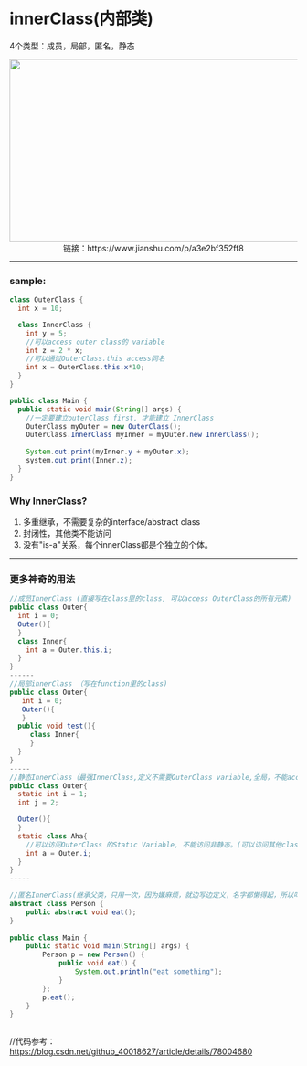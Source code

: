 # innerClass(内部类)
4个类型：成员，局部，匿名，静态
<p align="center">
  <img src="https://upload-images.jianshu.io/upload_images/1488395-794ebcfd391ce85a.png?imageMogr2/auto-orient/strip|imageView2/2/w/1200/format/webp" width="1400" height="320">
  链接：https://www.jianshu.com/p/a3e2bf352ff8
</p>


---
### sample:
```java
class OuterClass {
  int x = 10;

  class InnerClass {
    int y = 5;
    //可以access outer class的 variable
    int z = 2 * x;
    //可以通过OuterClass.this access同名
    int x = OuterClass.this.x*10;
  }
}

public class Main {
  public static void main(String[] args) {
    //一定要建立outerClass first, 才能建立 InnerClass
    OuterClass myOuter = new OuterClass();
    OuterClass.InnerClass myInner = myOuter.new InnerClass();
    
    System.out.print(myInner.y + myOuter.x);
    system.out.print(Inner.z);
  }
}
```

### Why InnerClass?
1. 多重继承，不需要复杂的interface/abstract class
2. 封闭性，其他类不能访问
3. 没有"is-a"关系，每个innerClass都是个独立的个体。

---

### 更多神奇的用法

```java
//成员InnerClass (直接写在class里的class, 可以access OuterClass的所有元素)
public class Outer{
  int i = 0;
  Outer(){
  }
  class Inner{
    int a = Outer.this.i;
  }
}
------
//局部innerClass （写在function里的class)
public class Outer{
   int i = 0;
   Outer(){
   }
  public void test(){
     class Inner{
     }
  }
}
-----
//静态InnerClass（最强InnerClass,定义不需要OuterClass variable,全局，不能access OuterClass非static)
public class Outer{
  static int i = 1;
  int j = 2;

  Outer(){
  }
  static class Aha{
    //可以访问OuterClass 的Static Variable, 不能访问非静态。(可以访问其他class的static)
    int a = Outer.i;
  }
}
-----

//匿名InnerClass(继承父类，只用一次，因为嫌麻烦，就边写边定义，名字都懒得起，所以叫匿名)
abstract class Person {
    public abstract void eat();
}
 
public class Main {
    public static void main(String[] args) {
        Person p = new Person() {
            public void eat() {
                System.out.println("eat something");
            }
        };
        p.eat();
    }
}
  
```


//代码参考： https://blog.csdn.net/github_40018627/article/details/78004680

